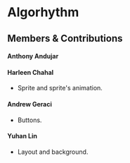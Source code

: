 # Algorhythm

## Members & Contributions

#### Anthony Andujar

#### Harleen Chahal
- Sprite and sprite's animation.

#### Andrew Geraci
- Buttons.

#### Yuhan Lin
- Layout and background.
